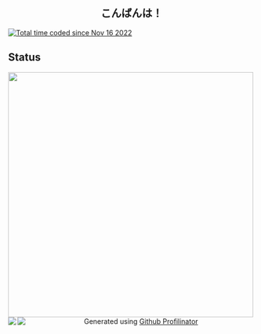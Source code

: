 ## <div align="center">こんばんは！</div>  
  

<div><a href="https://wakatime.com/@c337daad-4e92-4522-841e-478e58798c9c"><img src="https://wakatime.com/badge/user/c337daad-4e92-4522-841e-478e58798c9c.svg" alt="Total time coded since Nov 16 2022" /></a></div>  

## Status
<div>
<a href="https://wakatime.com"><img src="https://wakatime.com/share/@c337daad-4e92-4522-841e-478e58798c9c/25eb7555-fb37-4cd2-8a11-835b1792cd30.png" width="500" align="left"/></a>
<div>
  <img src="https://github-readme-stats.vercel.app/api?username=MizuYaYa&show_icons=true&count_private=true&hide_border=true" align="left" />
  <img src="https://github-readme-stats.vercel.app/api/top-langs/?username=MizuYaYa&hide_border=true&layout=compact" align="left"/>
<div align="right" />  
<div/>  
  
<div align="center">Generated using <a href="https://profilinator.rishav.dev/" target="_blank">Github Profilinator</a></div>
